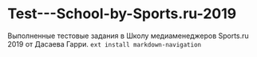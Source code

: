 # Test---School-by-Sports.ru-2019
Выполненные тестовые задания в Школу медиаменеджеров Sports.ru 2019 от Дасаева Гарри.
`ext install markdown-navigation`
